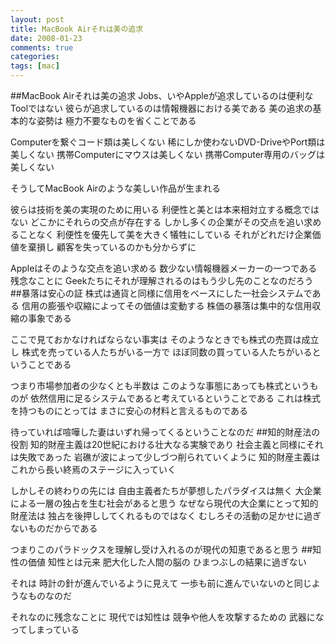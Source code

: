 ```yaml
---
layout: post
title: MacBook Airそれは美の追求
date: 2008-01-23
comments: true
categories:
tags: [mac]
---
```


##MacBook Airそれは美の追求
Jobs、いやAppleが追求しているのは便利なToolではない
彼らが追求しているのは情報機器における美である
美の追求の基本的な姿勢は
極力不要なものを省くことである

Computerを繋ぐコード類は美しくない
稀にしか使わないDVD-DriveやPort類は美しくない
携帯Computerにマウスは美しくない
携帯Computer専用のバッグは美しくない

そうしてMacBook Airのような美しい作品が生まれる

彼らは技術を美の実現のために用いる
利便性と美とは本来相対立する概念ではない
どこかにそれらの交点が存在する
しかし多くの企業がその交点を追い求めることなく
利便性を優先して美を大きく犠牲にしている
それがどれだけ企業価値を棄損し
顧客を失っているのかも分からずに

Appleはそのような交点を追い求める
数少ない情報機器メーカーの一つである
残念なことに
Geekたちにそれが理解されるのはもう少し先のことなのだろう
##暴落は安心の証
株式は通貨と同様に信用をベースにした一社会システムである
信用の膨張や収縮によってその価値は変動する
株価の暴落は集中的な信用収縮の事象である

ここで見ておかなければならない事実は
そのようなときでも株式の売買は成立し
株式を売っている人たちがいる一方で
ほぼ同数の買っている人たちがいるということである

つまり市場参加者の少なくとも半数は
このような事態にあっても株式というものが
依然信用に足るシステムであると考えているということである
これは株式を持つものにとっては
まさに安心の材料と言えるものである

待っていれば喧嘩した妻はいずれ帰ってくるということなのだ
##知的財産法の役割
知的財産主義は20世紀における壮大なる実験であり
社会主義と同様にそれは失敗であった
岩礁が波によって少しづつ削られていくように
知的財産主義はこれから長い終焉のステージに入っていく

しかしその終わりの先には
自由主義者たちが夢想したパラダイスは無く
大企業による一層の独占を生む社会があると思う
なぜなら現代の大企業にとって知的財産法は
独占を後押ししてくれるものではなく
むしろその活動の足かせに過ぎないものだからである

つまりこのパラドックスを理解し受け入れるのが現代の知恵であると思う
##知性の価値
知性とは元来
肥大化した人間の脳の
ひまつぶしの結果に過ぎない

それは
時計の針が進んでいるように見えて
一歩も前に進んでいないのと同じようなものなのだ

それなのに残念なことに
現代では知性は
競争や他人を攻撃するための
武器になってしまっている

